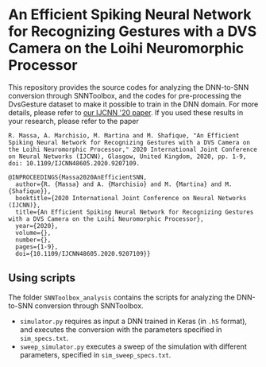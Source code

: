 # An Efficient Spiking Neural Network for Recognizing Gestures with a DVS Camera on the Loihi Neuromorphic Processor
This repository provides the source codes for analyzing the DNN-to-SNN conversion through SNNToolbox, and the codes for pre-processing the DvsGesture dataset to make it possible to train in the DNN domain. For more details, please refer to [our IJCNN '20 paper](https://ieeexplore.ieee.org/document/9207109). If you used these results in your research, please refer to the paper
```
R. Massa, A. Marchisio, M. Martina and M. Shafique, "An Efficient Spiking Neural Network for Recognizing Gestures with a DVS Camera on the Loihi Neuromorphic Processor," 2020 International Joint Conference on Neural Networks (IJCNN), Glasgow, United Kingdom, 2020, pp. 1-9, doi: 10.1109/IJCNN48605.2020.9207109.
```
```
@INPROCEEDINGS{Massa2020AnEfficientSNN,
  author={R. {Massa} and A. {Marchisio} and M. {Martina} and M. {Shafique}},
  booktitle={2020 International Joint Conference on Neural Networks (IJCNN)}, 
  title={An Efficient Spiking Neural Network for Recognizing Gestures with a DVS Camera on the Loihi Neuromorphic Processor}, 
  year={2020},
  volume={},
  number={},
  pages={1-9},
  doi={10.1109/IJCNN48605.2020.9207109}}
```
## Using scripts
The folder `SNNToolbox_analysis` contains the scripts for analyzing the DNN-to-SNN conversion through SNNToolbox.
- `simulator.py` requires as input a DNN trained in Keras (in `.h5` format), and executes the conversion with the parameters specified in `sim_specs.txt`.
- `sweep_simulator.py` executes a sweep of the simulation with different parameters, specified in `sim_sweep_specs.txt`.
